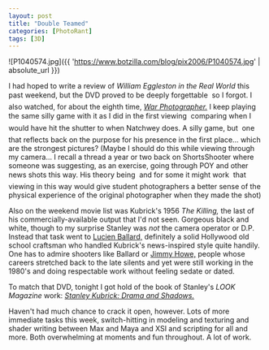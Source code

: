 ```yaml
---
layout: post
title: "Double Teamed"
categories: [PhotoRant]
tags: [3D]
---
```



![P1040574.jpg]({{ 'https://www.botzilla.com/blog/pix2006/P1040574.jpg' | absolute_url }})

I had hoped to write a review of <cite>William Eggleston in the Real World</cite> this past weekend, but the DVD proved to be deeply forgettable &#151; so I forgot. I also watched, for about the eighth time, <a href="http://www.photoeye.com/templates/mShowDetailsbycat.cfm?Catalog=FT023"><cite>War Photographer.</cite></a> I keep playing the same silly game with it as I did in the first viewing &#151; comparing when I would have hit the shutter to when Natchwey does. A silly game, but &#151; one that reflects back on the purpose for his presence in the first place... which are the strongest pictures? (Maybe I should do this while viewing through my camera... I recall a thread a year or two back on ShortsShooter where someone was suggesting, as an exercise, going through POY and other news shots this way. His theory being &#151; and for some it might work &#151; that viewing in this way would give student photographers a better sense of the physical experience of the original photographer when they made the shot)


<!--more-->
Also on the weekend movie list was Kubrick's 1956 <cite>The Killing,</cite> the last of his commercially-available output that I'd not seen. Gorgeous black and white, though to my surprise Stanley was <i>not</i> the camera operator or D.P. Instead that task went to <a href="http://www.imdb.com/name/nm0005644/bio">Lucien Ballard,</a> definitely a solid Hollywood old school craftsman who handled Kubrick's news-inspired style quite handily. One has to admire shooters like Ballard or <a href="http://www.imdb.com/name/nm0002146/bio">Jimmy Howe,</a> people whose careers stretched back to the late silents and yet were still working in the 1980's and doing respectable work without feeling sedate or dated.

To match that DVD, tonight I got hold of the book of Stanley's <cite>LOOK Magazine</cite> work: <a href="http://www.photoeye.com/templates/mShowDetailsbycat.cfm?Catalog=PI151"><cite>Stanley Kubrick: Drama and Shadows.</cite></a>

Haven't had much chance to crack it open, however. Lots of more immediate tasks this week, switch-hitting in modeling and texturing and shader writing between Max and Maya and XSI and scripting for all and more. Both overwhelming at moments and fun throughout. A lot of work.

